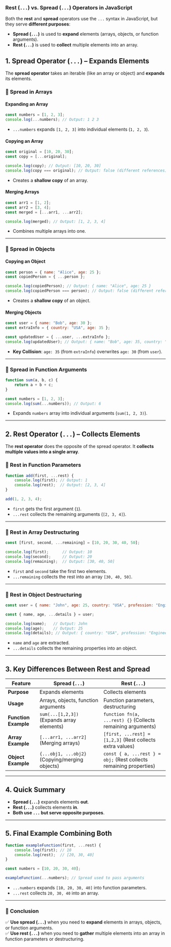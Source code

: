 ### **Rest (`...`) vs. Spread (`...`) Operators in JavaScript**

Both the **rest** and **spread** operators use the `...` syntax in JavaScript, 
but they serve **different purposes**:  

- **Spread (`...`)** is used to **expand** elements (arrays, objects, or function arguments).  
- **Rest (`...`)** is used to **collect** multiple elements into an array.  

## **1. Spread Operator (`...`) – Expands Elements**
The **spread operator** takes an iterable (like an array or object) and **expands** its elements.  

### **🔹 Spread in Arrays**

#### **Expanding an Array**
```javascript
const numbers = [1, 2, 3];
console.log(...numbers); // Output: 1 2 3
```
- `...numbers` expands `[1, 2, 3]` into individual elements (`1, 2, 3`).


#### **Copying an Array**
```javascript
const original = [10, 20, 30];
const copy = [...original];

console.log(copy); // Output: [10, 20, 30]
console.log(copy === original); // Output: false (different references)
```
- Creates a **shallow copy** of an array.


#### **Merging Arrays**
```javascript
const arr1 = [1, 2];
const arr2 = [3, 4];
const merged = [...arr1, ...arr2];

console.log(merged); // Output: [1, 2, 3, 4]
```
- Combines multiple arrays into one.
------------------------------------------------

### **🔹 Spread in Objects**
#### **Copying an Object**
```javascript
const person = { name: "Alice", age: 25 };
const copiedPerson = { ...person };

console.log(copiedPerson); // Output: { name: "Alice", age: 25 }
console.log(copiedPerson === person); // Output: false (different references)
```
- Creates a **shallow copy** of an object.

#### **Merging Objects**
```javascript
const user = { name: "Bob", age: 30 };
const extraInfo = { country: "USA", age: 35 };

const updatedUser = { ...user, ...extraInfo };
console.log(updatedUser); // Output: { name: "Bob", age: 35, country: "USA" }
```
- **Key Collision**: `age: 35` (from `extraInfo`) overwrites `age: 30` (from `user`).

---

### **🔹 Spread in Function Arguments**
```javascript
function sum(a, b, c) {
    return a + b + c;
}

const numbers = [1, 2, 3];
console.log(sum(...numbers)); // Output: 6
```
- Expands `numbers` array into individual arguments (`sum(1, 2, 3)`).

---

## **2. Rest Operator (`...`) – Collects Elements**
The **rest operator** does the opposite of the spread operator. It **collects multiple values into a single array**.

### **🔹 Rest in Function Parameters**
```javascript
function add(first, ...rest) {
    console.log(first); // Output: 1
    console.log(rest);  // Output: [2, 3, 4]
}

add(1, 2, 3, 4);
```
- `first` gets the first argument (`1`).
- `...rest` collects the remaining arguments (`[2, 3, 4]`).

---

### **🔹 Rest in Array Destructuring**
```javascript
const [first, second, ...remaining] = [10, 20, 30, 40, 50];

console.log(first);      // Output: 10
console.log(second);     // Output: 20
console.log(remaining);  // Output: [30, 40, 50]
```
- `first` and `second` take the first two elements.
- `...remaining` collects the rest into an array `[30, 40, 50]`.

---

### **🔹 Rest in Object Destructuring**
```javascript
const user = { name: "John", age: 25, country: "USA", profession: "Engineer" };

const { name, age, ...details } = user;

console.log(name);   // Output: John
console.log(age);    // Output: 25
console.log(details); // Output: { country: "USA", profession: "Engineer" }
```
- `name` and `age` are extracted.
- `...details` collects the remaining properties into an object.

---

## **3. Key Differences Between Rest and Spread**
| Feature           | **Spread (`...`)** | **Rest (`...`)** |
|------------------|------------------|-----------------|
| **Purpose**       | Expands elements | Collects elements |
| **Usage**         | Arrays, objects, function arguments | Function parameters, destructuring |
| **Function Example** | `sum(...[1,2,3])` (Expands array elements) | `function fn(a, ...rest) {}` (Collects remaining arguments) |
| **Array Example** | `[...arr1, ...arr2]` (Merging arrays) | `[first, ...rest] = [1,2,3]` (Rest collects extra values) |
| **Object Example** | `{...obj1, ...obj2}` (Copying/merging objects) | `const { a, ...rest } = obj;` (Rest collects remaining properties) |

---

## **4. Quick Summary**
- **Spread (`...`)** expands elements **out**.
- **Rest (`...`)** collects elements **in**.
- **Both use `...` but serve opposite purposes**.

---

## **5. Final Example Combining Both**
```javascript
function exampleFunction(first, ...rest) {
    console.log(first); // 10
    console.log(rest);  // [20, 30, 40]
}

const numbers = [10, 20, 30, 40];

exampleFunction(...numbers); // Spread used to pass arguments
```
- `...numbers` expands `[10, 20, 30, 40]` into function parameters.
- `...rest` collects `20, 30, 40` into an array.

---

### 🚀 **Conclusion**
✅ **Use spread (`...`)** when you need to **expand** elements in arrays, objects, or function arguments.  
✅ **Use rest (`...`)** when you need to **gather** multiple elements into an array in function parameters or destructuring.